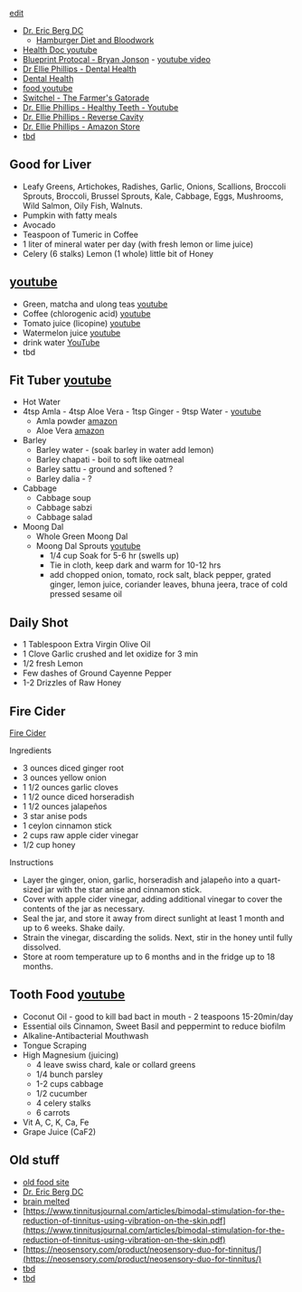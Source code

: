 [edit](https://github.com/christrees/blog/edit/master/food/README.md)

- [Dr. Eric Berg DC](https://www.youtube.com/c/DrEricBergDC)
  - [Hamburger Diet and Bloodwork](https://www.youtube.com/watch?v=2foYhMX8mMc)
- [Health Doc youtube](https://www.youtube.com/@motivationaldoc/videos)
- [Blueprint Protocal - Bryan Jonson](https://protocol.bryanjohnson.com) - [youtube video](https://youtu.be/ECTBg2AtOfc)
- [Dr Ellie Phillips - Dental Health](https://www.youtube.com/@dr.elliephillips)
- [Dental Health](https://www.youtube.com/@gabearruda2874)
- [food youtube](https://www.youtube.com/@frischerezepte)
- [Switchel - The Farmer's Gatorade](https://www.youtube.com/watch?v=zBGg4Svd8HI)
- [Dr. Ellie Phillips - Healthy Teeth - Youtube](https://www.youtube.com/watch?v=tXZbmz6kBUU)
- [Dr. Ellie Phillips - Reverse Cavity](https://www.youtube.com/watch?v=4wlRM-YgRQ8)
- [Dr. Ellie Phillips - Amazon Store](https://www.youtube.com/redirect?event=video_description&redir_token=QUFFLUhqbGRBNi11bXBsZFR3QlBHM2RyMTNoNmJ6VWtud3xBQ3Jtc0tsdzRMRWUxNjZFcUpON1ZJZnZhdG9SazdNUlFDSjIzSXJWMG5PSVZZRE1xeVh6bEM1RU1BLVBFVThJWkpESGZjUWtDMnJaalNmU29DbVBvN2t5SnJ3OXg5cTNrQ3NGVWNyc3JmLWRhYloxUG1FNWNXYw&q=https%3A%2F%2Fwww.amazon.com%2Fshop%2Fdr.elliephillips&v=tXZbmz6kBUU)
- [tbd]()

## Good for Liver
- Leafy Greens, Artichokes, Radishes, Garlic, Onions, Scallions, Broccoli Sprouts, Broccoli, Brussel Sprouts, Kale, Cabbage, Eggs, Mushrooms, Wild Salmon, Oily Fish, Walnuts.
- Pumpkin with fatty meals
- Avocado
- Teaspoon of Tumeric in Coffee
- 1 liter of mineral water per day (with fresh lemon or lime juice)
- Celery (6 stalks) Lemon (1 whole) little bit of Honey

## [youtube](https://www.youtube.com/watch?v=e_qG4f6n3pw)
- Green, matcha and ulong teas [youtube](https://youtu.be/e_qG4f6n3pw?t=1386)
- Coffee (chlorogenic acid) [youtube](https://youtu.be/e_qG4f6n3pw?t=1552)
- Tomato juice (licopine) [youtube](https://youtu.be/e_qG4f6n3pw?t=1670)
- Watermelon juice [youtube](https://youtu.be/e_qG4f6n3pw?t=1848)
- drink water [YouTube](https://youtu.be/e_qG4f6n3pw?t=2148)
- tbd

## Fit Tuber [youtube](https://www.youtube.com/watch?v=gjYVS8m91UU)
- Hot Water
- 4tsp Amla - 4tsp Aloe Vera - 1tsp Ginger - 9tsp Water - [youtube](https://youtu.be/gjYVS8m91UU?t=214)
  - Amla powder [amazon](https://www.amazon.com/Certified-USDA-Organic-Powder-Amalaki/dp/B0B1Y3N8VK/ref=sr_1_24?hvadid=410021340216&hvdev=c&hvlocphy=9018109&hvnetw=g&hvqmt=e&hvrand=4662424040253479676&hvtargid=kwd-335947816064&hydadcr=21851_11240826&keywords=amla+juice+pure&qid=1685020318&sr=8-24)
  - Aloe Vera [amazon](https://www.amazon.com/Lily-Desert-Juice-Aloe-ounces/dp/B007J6JBV2/ref=sr_1_5?keywords=aloe+juice+pure&qid=1685031861&sprefix=alow+juice+pure%2Caps%2C150&sr=8-5)
- Barley 
  - Barley water - (soak barley in water add lemon)
  - Barley chapati - boil to soft like oatmeal
  - Barley sattu - ground and softened ?
  - Barley dalia - ?
- Cabbage
  - Cabbage soup
  - Cabbage sabzi
  - Cabbage salad
- Moong Dal 
  - Whole Green Moong Dal
  - Moong Dal Sprouts [youtube](https://youtu.be/gjYVS8m91UU?t=432)
    - 1/4 cup Soak for 5-6 hr (swells up)
    - Tie in cloth, keep dark and warm for 10-12 hrs
    - add chopped onion, tomato, rock salt, black pepper, grated ginger, lemon juice, coriander leaves, bhuna jeera, trace of cold pressed sesame oil
## Daily Shot
 - 1 Tablespoon Extra Virgin Olive Oil
 - 1 Clove Garlic crushed and let oxidize for 3 min
 - 1/2 fresh Lemon
 - Few dashes of Ground Cayenne Pepper
 - 1-2 Drizzles of Raw Honey

## Fire Cider 
[Fire Cider](https://nourishedkitchen.com/fire-cider/) 

Ingredients
 - 3 ounces diced ginger root
 - 3 ounces yellow onion
 - 1 1/2 ounces garlic cloves
 - 1 1/2 ounce diced horseradish
 - 1 1/2 ounces jalapeños
 - 3 star anise pods
 - 1 ceylon cinnamon stick
 - 2 cups raw apple cider vinegar
 - 1/2 cup honey

Instructions
 - Layer the ginger, onion, garlic, horseradish and jalapeño into a quart-sized jar with the star anise and cinnamon stick. 
 - Cover with apple cider vinegar, adding additional vinegar to cover the contents of the jar as necessary.
 - Seal the jar, and store it away from direct sunlight at least 1 month and up to 6 weeks. Shake daily.
 - Strain the vinegar, discarding the solids. Next, stir in the honey until fully dissolved.
 - Store at room temperature up to 6 months and in the fridge up to 18 months.


## Tooth Food [youtube](https://www.youtube.com/watch?v=XrpNrJoH4wI)
- Coconut Oil - good to kill bad bact in mouth - 2 teaspoons 15-20min/day
- Essential oils Cinnamon, Sweet Basil and peppermint to reduce biofilm
- Alkaline-Antibacterial Mouthwash
- Tongue Scraping
- High Magnesium (juicing)
  - 4 leave swiss chard, kale or collard greens
  - 1/4 bunch parsley
  - 1-2 cups cabbage
  - 1/2 cucumber
  - 4 celery stalks
  - 6 carrots
- Vit A, C, K, Ca, Fe
- Grape Juice (CaF2)
## Old stuff

 - [old food site](./food.html)
 - [Dr. Eric Berg DC](https://www.youtube.com/c/DrEricBergDC)
 - [brain melted](https://www.youtube.com/watch?v=iLuxURgAieM)
 - [https://www.tinnitusjournal.com/articles/bimodal-stimulation-for-the-reduction-of-tinnitus-using-vibration-on-the-skin.pdf](https://www.tinnitusjournal.com/articles/bimodal-stimulation-for-the-reduction-of-tinnitus-using-vibration-on-the-skin.pdf)
 - [https://neosensory.com/product/neosensory-duo-for-tinnitus/](https://neosensory.com/product/neosensory-duo-for-tinnitus/)
 - [tbd]()
 - [tbd]()
